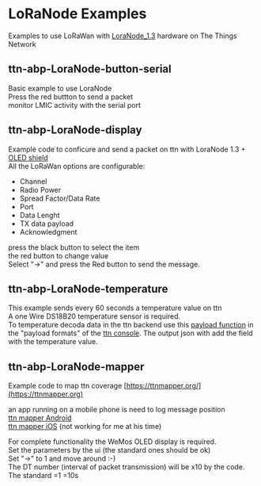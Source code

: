 # LoRaNode Examples

Examples to use LoRaWan with [LoraNode_1.3](https://github.com/marcobrianza/Lora_Node_1.3) hardware on The Things Network

## ttn-abp-LoraNode-button-serial
Basic example to use LoraNode   
Press the red buttton to send a packet  
monitor LMIC activity with the serial port

## ttn-abp-LoraNode-display
Example code to conficure and send a packet on ttn with LoraNode 1.3 + [OLED shield ](https://wiki.wemos.cc/products:d1_mini_shields:oled_shield)   
All the LoRaWan options are configurable: 

* Channel  
* Radio Power
* Spread Factor/Data Rate
* Port
* Data Lenght
* TX data payload
* Acknowledgment

press the black button to select the item  
the red button to change value  
Select "->" and press the Red button to send the message.


## ttn-abp-LoraNode-temperature
This example sends every 60 seconds a temperature value on ttn  
A one Wire DS18B20 temperature sensor is required.  
To temperature decoda data in the ttn backend use this [payload function](https://github.com/marcobrianza/_ttn-functions/blob/master/ttn_float_decoder.js) in the "payload formats" of the [ttn console](https://console.thethingsnetwork.org/). The output json with add the field with the temperature value.


## ttn-abp-LoraNode-mapper
Example code to map ttn coverage [https://ttnmapper.org/](https://ttnmapper.org)

an app running on a mobile phone is need to log message position  
[ttn mapper Android](https://play.google.com/store/apps/details?id=com.jpmeijers.ttnmapper)  
[ttn mapper iOS](https://itunes.apple.com/us/app/ttn-mapper/id1128809850?mt=8) (not working for me at his time)

For complete functionality the WeMos OLED display is required.  
Set the parameters by the ui (the standard ones should be ok)  
Set "->" to 1 and move around :-)  
The DT number (interval of packet transmission) will be x10 by the code. The standard =1 =10s